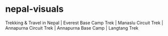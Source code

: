 # nepal-visuals
Trekking &amp; Travel in Nepal | Everest Base Camp Trek | Manaslu Circuit Trek | Annapurna Circuit Trek | Annapurna Base Camp | Langtang Trek 
